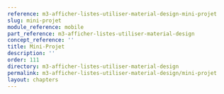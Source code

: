 ```yaml
---
reference: m3-afficher-listes-utiliser-material-design-mini-projet
slug: mini-projet
module_reference: mobile
part_reference: m3-afficher-listes-utiliser-material-design
concept_reference: ''
title: Mini-Projet
description: ''
order: 111
directory: m3-afficher-listes-utiliser-material-design
permalink: m3-afficher-listes-utiliser-material-design/mini-projet
layout: chapters
---
```

